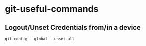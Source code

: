 # git-useful-commands
## Logout/Unset Credentials from/in a device
```
git config --global --unset-all
```
